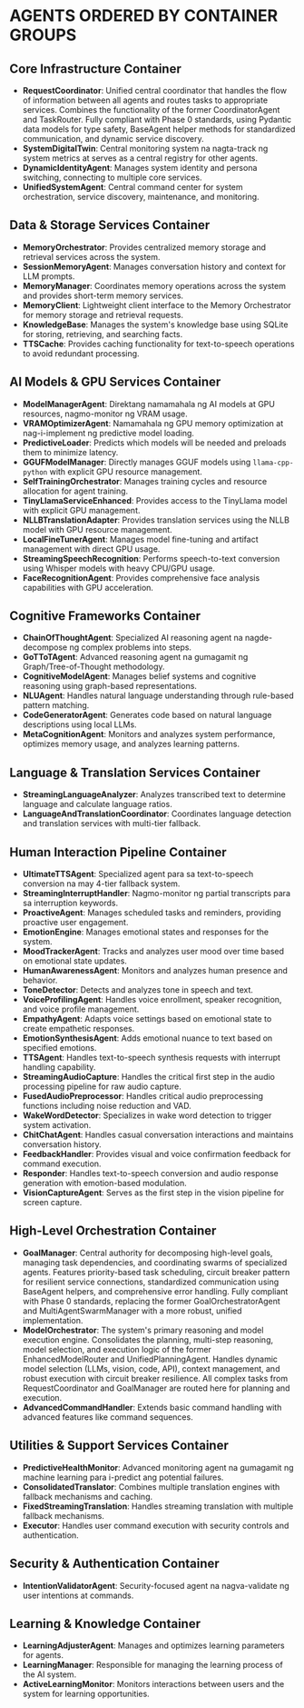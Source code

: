# AGENTS ORDERED BY CONTAINER GROUPS

## Core Infrastructure Container
- **RequestCoordinator**: Unified central coordinator that handles the flow of information between all agents and routes tasks to appropriate services. Combines the functionality of the former CoordinatorAgent and TaskRouter. Fully compliant with Phase 0 standards, using Pydantic data models for type safety, BaseAgent helper methods for standardized communication, and dynamic service discovery.
- **SystemDigitalTwin**: Central monitoring system na nagta-track ng system metrics at serves as a central registry for other agents.
- **DynamicIdentityAgent**: Manages system identity and persona switching, connecting to multiple core services.
- **UnifiedSystemAgent**: Central command center for system orchestration, service discovery, maintenance, and monitoring.

## Data & Storage Services Container
- **MemoryOrchestrator**: Provides centralized memory storage and retrieval services across the system.
- **SessionMemoryAgent**: Manages conversation history and context for LLM prompts.
- **MemoryManager**: Coordinates memory operations across the system and provides short-term memory services.
- **MemoryClient**: Lightweight client interface to the Memory Orchestrator for memory storage and retrieval requests.
- **KnowledgeBase**: Manages the system's knowledge base using SQLite for storing, retrieving, and searching facts.
- **TTSCache**: Provides caching functionality for text-to-speech operations to avoid redundant processing.

## AI Models & GPU Services Container
- **ModelManagerAgent**: Direktang namamahala ng AI models at GPU resources, nagmo-monitor ng VRAM usage.
- **VRAMOptimizerAgent**: Namamahala ng GPU memory optimization at nag-i-implement ng predictive model loading.
- **PredictiveLoader**: Predicts which models will be needed and preloads them to minimize latency.
- **GGUFModelManager**: Directly manages GGUF models using `llama-cpp-python` with explicit GPU resource management.
- **SelfTrainingOrchestrator**: Manages training cycles and resource allocation for agent training.
- **TinyLlamaServiceEnhanced**: Provides access to the TinyLlama model with explicit GPU management.
- **NLLBTranslationAdapter**: Provides translation services using the NLLB model with GPU resource management.
- **LocalFineTunerAgent**: Manages model fine-tuning and artifact management with direct GPU usage.
- **StreamingSpeechRecognition**: Performs speech-to-text conversion using Whisper models with heavy CPU/GPU usage.
- **FaceRecognitionAgent**: Provides comprehensive face analysis capabilities with GPU acceleration.

## Cognitive Frameworks Container
- **ChainOfThoughtAgent**: Specialized AI reasoning agent na nagde-decompose ng complex problems into steps.
- **GoTToTAgent**: Advanced reasoning agent na gumagamit ng Graph/Tree-of-Thought methodology.
- **CognitiveModelAgent**: Manages belief systems and cognitive reasoning using graph-based representations.
- **NLUAgent**: Handles natural language understanding through rule-based pattern matching.
- **CodeGeneratorAgent**: Generates code based on natural language descriptions using local LLMs.
- **MetaCognitionAgent**: Monitors and analyzes system performance, optimizes memory usage, and analyzes learning patterns.

## Language & Translation Services Container
- **StreamingLanguageAnalyzer**: Analyzes transcribed text to determine language and calculate language ratios.
- **LanguageAndTranslationCoordinator**: Coordinates language detection and translation services with multi-tier fallback.

## Human Interaction Pipeline Container
- **UltimateTTSAgent**: Specialized agent para sa text-to-speech conversion na may 4-tier fallback system.
- **StreamingInterruptHandler**: Nagmo-monitor ng partial transcripts para sa interruption keywords.
- **ProactiveAgent**: Manages scheduled tasks and reminders, providing proactive user engagement.
- **EmotionEngine**: Manages emotional states and responses for the system.
- **MoodTrackerAgent**: Tracks and analyzes user mood over time based on emotional state updates.
- **HumanAwarenessAgent**: Monitors and analyzes human presence and behavior.
- **ToneDetector**: Detects and analyzes tone in speech and text.
- **VoiceProfilingAgent**: Handles voice enrollment, speaker recognition, and voice profile management.
- **EmpathyAgent**: Adapts voice settings based on emotional state to create empathetic responses.
- **EmotionSynthesisAgent**: Adds emotional nuance to text based on specified emotions.
- **TTSAgent**: Handles text-to-speech synthesis requests with interrupt handling capability.
- **StreamingAudioCapture**: Handles the critical first step in the audio processing pipeline for raw audio capture.
- **FusedAudioPreprocessor**: Handles critical audio preprocessing functions including noise reduction and VAD.
- **WakeWordDetector**: Specializes in wake word detection to trigger system activation.
- **ChitChatAgent**: Handles casual conversation interactions and maintains conversation history.
- **FeedbackHandler**: Provides visual and voice confirmation feedback for command execution.
- **Responder**: Handles text-to-speech conversion and audio response generation with emotion-based modulation.
- **VisionCaptureAgent**: Serves as the first step in the vision pipeline for screen capture.

## High-Level Orchestration Container
- **GoalManager**: Central authority for decomposing high-level goals, managing task dependencies, and coordinating swarms of specialized agents. Features priority-based task scheduling, circuit breaker pattern for resilient service connections, standardized communication using BaseAgent helpers, and comprehensive error handling. Fully compliant with Phase 0 standards, replacing the former GoalOrchestratorAgent and MultiAgentSwarmManager with a more robust, unified implementation.
- **ModelOrchestrator**: The system's primary reasoning and model execution engine. Consolidates the planning, multi-step reasoning, model selection, and execution logic of the former EnhancedModelRouter and UnifiedPlanningAgent. Handles dynamic model selection (LLMs, vision, code, API), context management, and robust execution with circuit breaker resilience. All complex tasks from RequestCoordinator and GoalManager are routed here for planning and execution.
- **AdvancedCommandHandler**: Extends basic command handling with advanced features like command sequences.

## Utilities & Support Services Container
- **PredictiveHealthMonitor**: Advanced monitoring agent na gumagamit ng machine learning para i-predict ang potential failures.
- **ConsolidatedTranslator**: Combines multiple translation engines with fallback mechanisms and caching.
- **FixedStreamingTranslation**: Handles streaming translation with multiple fallback mechanisms.
- **Executor**: Handles user command execution with security controls and authentication.

## Security & Authentication Container
- **IntentionValidatorAgent**: Security-focused agent na nagva-validate ng user intentions at commands.

## Learning & Knowledge Container
- **LearningAdjusterAgent**: Manages and optimizes learning parameters for agents.
- **LearningManager**: Responsible for managing the learning process of the AI system.
- **ActiveLearningMonitor**: Monitors interactions between users and the system for learning opportunities. 